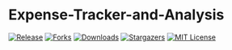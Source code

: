 # Expense-Tracker-and-Analysis

[![Release][release-shield]][release-url]
[![Forks][forks-shield]][forks-url]
[![Downloads][downloads-shield]][downloads-url]
[![Stargazers][stars-shield]][stars-url]
[![MIT License][license-shield]][license-url]

<!-- MARKDOWN LINKS & IMAGES -->
[release-shield]: https://img.shields.io/github/v/release/sahaavi/Expense-Tracker-and-Analysis.svg?style=flat-square
[release-url]: https://github.com/sahaavi/Expense-Tracker-and-Analysis/releases
[forks-shield]: https://img.shields.io/github/forks/sahaavi/Expense-Tracker-and-Analysis.svg?style=flat-square
[forks-url]: https://github.com/sahaavi/Expense-Tracker-and-Analysis/network/members
[downloads-shield]: https://img.shields.io/github/downloads/sahaavi/Expense-Tracker-and-Analysis/total.svg?style=flat-square
[downloads-url]: https://github.com/sahaavi/Expense-Tracker-and-Analysis
[stars-shield]: https://img.shields.io/github/stars/sahaavi/Expense-Tracker-and-Analysis.svg?style=flat-square
[stars-url]: https://github.com/sahaavi/Expense-Tracker-and-Analysis/stargazers
[license-shield]: https://img.shields.io/github/license/sahaavi/Expense-Tracker-and-Analysis.svg?style=flat-square
[license-url]: https://github.com/sahaavi/Expense-Tracker-and-Analysis/blob/master/LICENSE